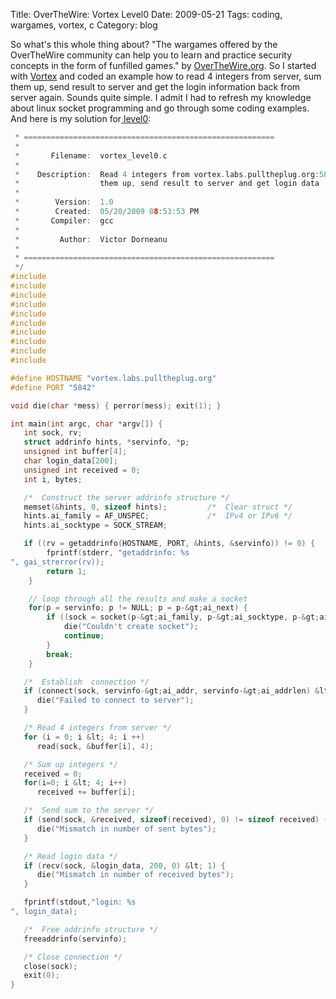 Title: OverTheWire: Vortex Level0
Date: 2009-05-21
Tags: coding, wargames, vortex, c
Category: blog

So what's this whole thing about? "The wargames offered by the OverTheWire community can help you to learn and practice security concepts in the form of funfilled games." by [OverTheWire.org][1]. So I started with [Vortex][2] and coded an example how to read 4 integers from server, sum them up, send result to server and get the login information back from server again. Sounds quite simple. I admit I had to refresh my knowledge about linux socket programming and go through some coding examples. And here is my solution for[ level0][3]:

~~~.c
 * ========================================================
 *
 *       Filename:  vortex_level0.c  
 *
 *    Description:  Read 4 integers from vortex.labs.pulltheplug.org:5842, sum
 *                  them up, send result to server and get login data
 *
 *        Version:  1.0
 *        Created:  05/20/2009 08:53:53 PM
 *       Compiler:  gcc
 *
 *         Author:  Victor Dorneanu 
 *
 * ========================================================
 */
#include 
#include 
#include 
#include 
#include 
#include 
#include 
#include 
#include 
#include 

#define HOSTNAME "vortex.labs.pulltheplug.org"
#define PORT "5842"

void die(char *mess) { perror(mess); exit(1); }

int main(int argc, char *argv[]) {
   int sock, rv;
   struct addrinfo hints, *servinfo, *p;
   unsigned int buffer[4];
   char login_data[200];
   unsigned int received = 0;
   int i, bytes;

   /*  Construct the server addrinfo structure */
   memset(&hints, 0, sizeof hints);         /*  Clear struct */
   hints.ai_family = AF_UNSPEC;             /*  IPv4 or IPv6 */
   hints.ai_socktype = SOCK_STREAM;

   if ((rv = getaddrinfo(HOSTNAME, PORT, &hints, &servinfo)) != 0) {
		fprintf(stderr, "getaddrinfo: %s
", gai_strerror(rv));
		return 1;
	}

	// loop through all the results and make a socket
	for(p = servinfo; p != NULL; p = p-&gt;ai_next) {
		if ((sock = socket(p-&gt;ai_family, p-&gt;ai_socktype, p-&gt;ai_protocol)) == -1) {
			die("Couldn't create socket");
			continue;
		}
		break;
	}

   /*  Establish  connection */
   if (connect(sock, servinfo-&gt;ai_addr, servinfo-&gt;ai_addrlen) &lt; 0) {
      die("Failed to connect to server");
   }

   /* Read 4 integers from server */
   for (i = 0; i &lt; 4; i ++) 
      read(sock, &buffer[i], 4);

   /* Sum up integers */
   received = 0;
   for(i=0; i &lt; 4; i++)  
      received += buffer[i];

   /*  Send sum to the server */
   if (send(sock, &received, sizeof(received), 0) != sizeof received) {
      die("Mismatch in number of sent bytes");
   }

   /* Read login data */
   if (recv(sock, &login_data, 200, 0) &lt; 1) {
      die("Mismatch in number of received bytes");
   }

   fprintf(stdout,"login: %s
", login_data);

   /*  Free addrinfo structure */
   freeaddrinfo(servinfo);

   /* Close connection */
   close(sock);
   exit(0);
}

~~~

 [1]: http://www.overthewire.org/wargames/
 [2]: http://www.overthewire.org/wargames/vortex/
 [3]: http://www.overthewire.org/wargames/vortex/level0.shtml
